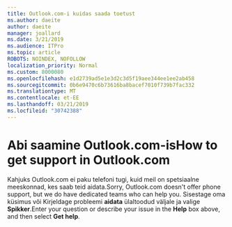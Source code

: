 ```yaml
---
title: Outlook.com-i kuidas saada toetust
ms.author: daeite
author: daeite
manager: joallard
ms.date: 3/21/2019
ms.audience: ITPro
ms.topic: article
ROBOTS: NOINDEX, NOFOLLOW
localization_priority: Normal
ms.custom: 8000080
ms.openlocfilehash: e1d2739ad5e1e3d2c3d5f19aee344ee1ee2ab458
ms.sourcegitcommit: 0b6e9470c6b73616ba8bacef7010f739b7fac332
ms.translationtype: MT
ms.contentlocale: et-EE
ms.lasthandoff: 03/21/2019
ms.locfileid: "30742388"
---
```

# <a name="how-to-get-support-in-outlookcom"></a><span data-ttu-id="47a3a-102">Abi saamine Outlook.com-is</span><span class="sxs-lookup"><span data-stu-id="47a3a-102">How to get support in Outlook.com</span></span>

<span data-ttu-id="47a3a-103">Kahjuks Outlook.com ei paku telefoni tugi, kuid meil on spetsiaalne meeskonnad, kes saab teid aidata.</span><span class="sxs-lookup"><span data-stu-id="47a3a-103">Sorry, Outlook.com doesn't offer phone support, but we do have dedicated teams who can help you.</span></span>
<span data-ttu-id="47a3a-104">Sisestage oma küsimus või Kirjeldage probleemi **aidata** ülaltoodud väljale ja valige **Spikker**.</span><span class="sxs-lookup"><span data-stu-id="47a3a-104">Enter your question or describe your issue in the **Help** box above, and then select **Get help**.</span></span>


